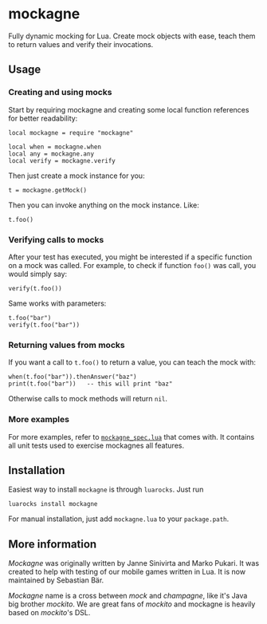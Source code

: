 mockagne
========

Fully dynamic mocking for Lua. Create mock objects with ease, teach them to return values and verify their invocations.

## Usage
### Creating and using mocks
Start by requiring mockagne and creating some local function references for better readability:

    local mockagne = require "mockagne"
    
    local when = mockagne.when
    local any = mockagne.any
    local verify = mockagne.verify

Then just create a mock instance for you:

	t = mockagne.getMock()

Then you can invoke anything on the mock instance. Like:

    t.foo()

### Verifying calls to mocks
After your test has executed, you might be interested if a specific function on a mock was called. For example, to check if function `foo()` was call, you would simply say:

    verify(t.foo())

Same works with parameters:

    t.foo("bar")
    verify(t.foo("bar"))

### Returning values from mocks
If you want a call to `t.foo()` to return a value, you can teach the mock with:

    when(t.foo("bar")).thenAnswer("baz")
    print(t.foo("bar"))   -- this will print "baz"

Otherwise calls to mock methods will return `nil`.

### More examples
For more examples, refer to [`mockagne_spec.lua`](spec/mockagne_spec.lua) that comes with. It contains all unit tests used to exercise mockagnes all features.

## Installation

Easiest way to install `mockagne` is through `luarocks`. Just run

    luarocks install mockagne

For manual installation, just add `mockagne.lua` to your `package.path`.

## More information

_Mockagne_ was originally written by Janne Sinivirta and Marko Pukari. It was created to help with testing of our mobile games written in Lua. It is now maintained by 
Sebastian Bär.

_Mockagne_ name is a cross between _mock_ and _champagne_, like it's Java big brother _mockito_. We are great fans of _mockito_ and mockagne is heavily based on _mockito_'s DSL.
